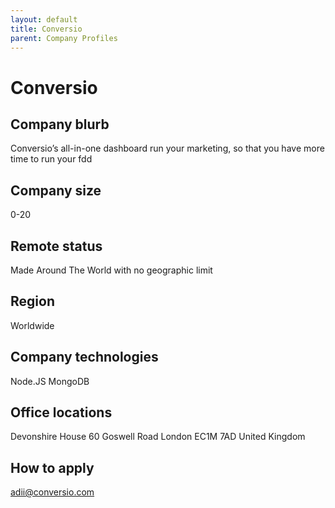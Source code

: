 ```yaml
---
layout: default
title: Conversio
parent: Company Profiles
---
```


# Conversio

## Company blurb

Conversio’s all-in-one dashboard run your marketing, so that you have more time to run your fdd

## Company size

0-20

## Remote status

Made Around The World with no geographic limit

## Region

Worldwide

## Company technologies

Node.JS
MongoDB

## Office locations

Devonshire House
60 Goswell Road
London
EC1M 7AD
United Kingdom

## How to apply

adii@conversio.com
